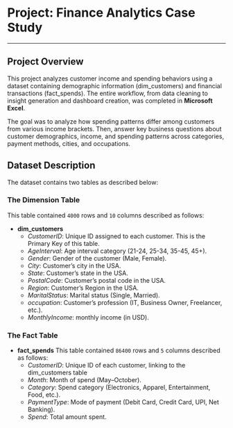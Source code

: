 # Project: Finance Analytics Case Study
----

## Project Overview
This project analyzes customer income and spending behaviors using a dataset containing demographic information (dim_customers) and financial transactions (fact_spends). The entire workflow, from data cleaning to insight generation and dashboard creation, was completed in **Microsoft Excel**.

The goal was to analyze how spending patterns differ among customers from various income brackets. Then, answer key business questions about customer demographics, income, and spending patterns across categories, payment methods, cities, and occupations.

## Dataset Description
The dataset contains two tables as described below:  


### The Dimension Table
This table contained `4000` rows and `10` columns described as follows:  
* **dim_customers**
  * _CustomerID_: Unique ID assigned to each customer. This is the Primary Key of this table.
  * _AgeInterval_: Age interval category (21-24, 25-34, 35-45, 45+).
  * _Gender_: Gender of the customer (Male, Female).
  * _City_: Customer’s city in the USA.
  * _State_: Customer’s state in the USA.
  * _PostalCode_: Customer’s postal code in the USA.
  * _Region_: Customer’s Region in the USA.
  * _MaritalStatus_: Marital status (Single, Married).
  * _occupation_: Customer’s profession (IT, Business Owner, Freelancer, etc.).
  * _MonthlyIncome_: monthly income (in USD).

### The Fact Table
* **fact_spends**
This table contained `86400` rows and `5` columns described as follows:  
  * _CustomerID_: Unique ID of each customer, linking to the dim_customers table
  * _Month_: Month of spend (May–October).
  * _Category_: Spend category (Electronics, Apparel, Entertainment, Food, etc.).
  * _PaymentType_: Mode of payment (Debit Card, Credit Card, UPI, Net Banking).
  * _Spend_: Total amount spent.


